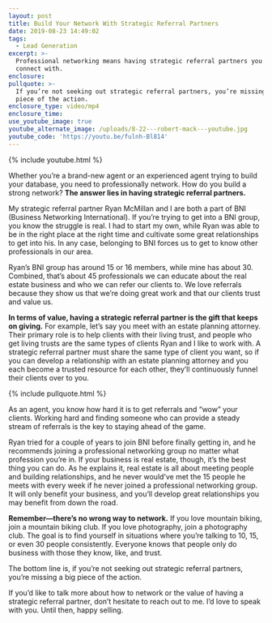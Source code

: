 ```yaml
---
layout: post
title: Build Your Network With Strategic Referral Partners
date: 2019-08-23 14:49:02
tags:
  - Lead Generation
excerpt: >-
  Professional networking means having strategic referral partners you can
  connect with.
enclosure:
pullquote: >-
  If you’re not seeking out strategic referral partners, you’re missing a big
  piece of the action.
enclosure_type: video/mp4
enclosure_time:
use_youtube_image: true
youtube_alternate_image: /uploads/8-22---robert-mack---youtube.jpg
youtube_code: 'https://youtu.be/fulnh-Bl814'
---
```


{% include youtube.html %}

Whether you’re a brand-new agent or an experienced agent trying to build your database, you need to professionally network. How do you build a strong network? **The answer lies in having strategic referral partners.&nbsp;**

My strategic referral partner Ryan McMillan and I are both a part of BNI (Business Networking International). If you’re trying to get into a BNI group, you know the struggle is real. I had to start my own, while Ryan was able to be in the right place at the right time and cultivate some great relationships to get into his. In any case, belonging to BNI forces us to get to know other professionals in our area.&nbsp;

Ryan’s BNI group has around 15 or 16 members, while mine has about 30. Combined, that’s about 45 professionals we can educate about the real estate business and who we can refer our clients to. We love referrals because they show us that we’re doing great work and that our clients trust and value us.&nbsp;

**In terms of value, having a strategic referral partner is the gift that keeps on giving.** For example, let’s say you meet with an estate planning attorney. Their primary role is to help clients with their living trust, and people who get living trusts are the same types of clients Ryan and I like to work with. A strategic referral partner must share the same type of client you want, so if you can develop a relationship with an estate planning attorney and you each become a trusted resource for each other, they’ll continuously funnel their clients over to you.&nbsp;

{% include pullquote.html %}

As an agent, you know how hard it is to get referrals and “wow” your clients. Working hard and finding someone who can provide a steady stream of referrals is the key to staying ahead of the game.

Ryan tried for a couple of years to join BNI before finally getting in, and he recommends joining a professional networking group no matter what profession you’re in. If your business is real estate, though, it’s the best thing you can do. As he explains it, real estate is all about meeting people and building relationships, and he never would’ve met the 15 people he meets with every week if he never joined a professional networking group. It will only benefit your business, and you’ll develop great relationships you may benefit from down the road.&nbsp;

**Remember—there’s no wrong way to network.** If you love mountain biking, join a mountain biking club. If you love photography, join a photography club. The goal is to find yourself in situations where you’re talking to 10, 15, or even 30 people consistently. Everyone knows that people only do business with those they know, like, and trust.&nbsp;

The bottom line is, if you’re not seeking out strategic referral partners, you’re missing a big piece of the action.

If you’d like to talk more about how to network or the value of having a strategic referral partner, don’t hesitate to reach out to me. I’d love to speak with you. Until then, happy selling.